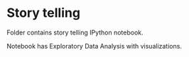 # Story telling

Folder contains story telling IPython notebook.

Notebook has Exploratory Data Analysis with visualizations.

